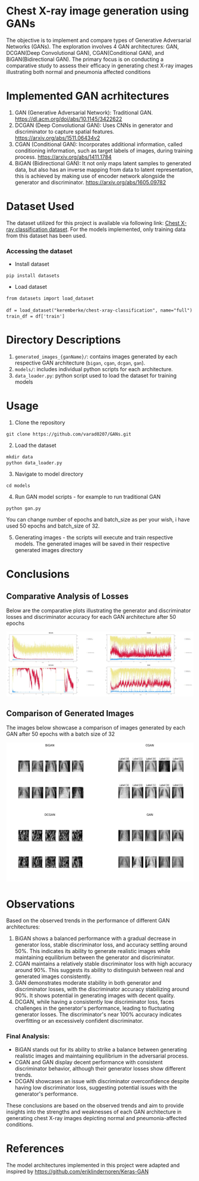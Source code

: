 # Chest X-ray image generation using GANs

The objective is to implement and compare types of Generative Adversarial Networks (GANs). The exploration involves 4 GAN architectures: GAN, DCGAN(Deep Convolutional GAN), CGAN(Conditional GAN), and BiGAN(Bidirectional GAN). The primary focus is on conducting a comparative study to assess their efficacy in generating chest X-ray images illustrating both normal and pneumonia affected conditions

# Implemented GAN acrhitectures

1. GAN (Generative Adversarial Network): Traditional GAN. https://dl.acm.org/doi/abs/10.1145/3422622
2. DCGAN (Deep Convolutional GAN): Uses CNNs in generator and discriminator to capture spatial features. https://arxiv.org/abs/1511.06434v2
3. CGAN (Conditional GAN): Incorporates additional information, called conditioning information, such as target labels of images, during training process. https://arxiv.org/abs/1411.1784
4. BiGAN (Bidirectional GAN): It not only maps latent samples to generated data, but also has an inverse mapping from data to latent representation, this is achieved by making use of encoder network alongside the generator and discriminator. https://arxiv.org/abs/1605.09782

# Dataset Used

The dataset utilized for this project is available via following link: [Chest X-ray classification dataset](https://huggingface.co/datasets/keremberke/chest-xray-classification). For the models implemented, only training data from this dataset has been used.

### Accessing the dataset

- Install dataset

```
pip install datasets
```

- Load dataset

```
from datasets import load_dataset

df = load_dataset("keremberke/chest-xray-classification", name="full")
train_df = df['train']
```

# Directory Descriptions

1. `generated_images_{ganName}/`: contains images generated by each respective GAN architecture (`bigan`, `cgan`, `dcgan`, `gan`).
2. `models/`: includes individual python scripts for each architecture.
3. `data_loader.py`: python script used to load the dataset for training models

# Usage

1. Clone the repository

```
git clone https://github.com/varad0207/GANs.git
```

2. Load the dataset

```
mkdir data
python data_loader.py
```

3. Navigate to model directory

```
cd models
```

4. Run GAN model scripts - for example to run traditional GAN

```
python gan.py
```

You can change number of epochs and batch_size as per your wish, i have used 50 epochs and batch_size of 32.

5. Generating images - the scripts will execute and train respective models. The generated images will be saved in their respective generated images directory

# Conclusions

## Comparative Analysis of Losses

Below are the comparative plots illustrating the generator and discriminator losses and discriminator accuracy for each GAN architecture after 50 epochs

![Losses-and-Accuracy](combined_losses_accuracy.jpg)

## Comparison of Generated Images

The images below showcase a comparison of images generated by each GAN after 50 epochs with a batch size of 32

![Generayed-images](combined.jpg)

# Observations

Based on the observed trends in the performance of different GAN architectures:

1. BiGAN shows a balanced performance with a gradual decrease in generator loss, stable discriminator loss, and accuracy settling around 50%. This indicates its ability to generate realistic images while maintaining equilibrium between the generator and discriminator.
2. CGAN maintains a relatively stable discriminator loss with high accuracy around 90%. This suggests its ability to distinguish between real and generated images consistently.
3. GAN demonstrates moderate stability in both generator and discriminator losses, with the discriminator accuracy stabilizing around 90%. It shows potential in generating images with decent quality.
4. DCGAN, while having a consistently low discriminator loss, faces challenges in the generator's performance, leading to fluctuating generator losses. The discriminator's near 100% accuracy indicates overfitting or an excessively confident discriminator.

### Final Analysis:

- BiGAN stands out for its ability to strike a balance between generating realistic images and maintaining equilibrium in the adversarial process.
- CGAN and GAN display decent performance with consistent discriminator behavior, although their generator losses show different trends.
- DCGAN showcases an issue with discriminator overconfidence despite having low discriminator loss, suggesting potential issues with the generator's performance.

These conclusions are based on the observed trends and aim to provide insights into the strengths and weaknesses of each GAN architecture in generating chest X-ray images depicting normal and pneumonia-affected conditions.

# References

The model architectures implemented in this project were adapted and inspired by https://github.com/eriklindernoren/Keras-GAN
